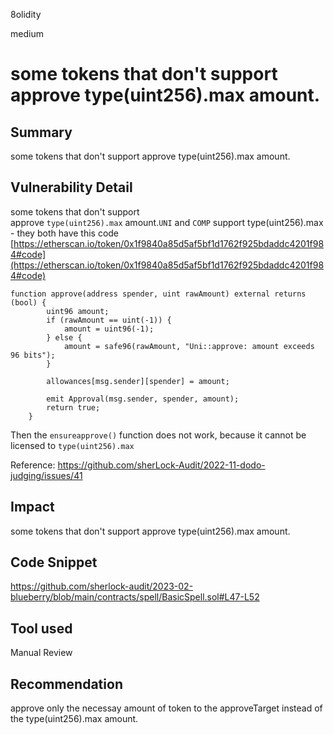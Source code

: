 8olidity

medium

# some tokens that don't support approve type(uint256).max amount.

## Summary
some tokens that don't support approve type(uint256).max amount.
## Vulnerability Detail
some tokens that don't support approve `type(uint256).max` amount.`UNI` and `COMP` support type(uint256).max - they both have this code
[https://etherscan.io/token/0x1f9840a85d5af5bf1d1762f925bdaddc4201f984#code](https://etherscan.io/token/0x1f9840a85d5af5bf1d1762f925bdaddc4201f984#code)

```solidity
function approve(address spender, uint rawAmount) external returns (bool) {
        uint96 amount;
        if (rawAmount == uint(-1)) {
            amount = uint96(-1);
        } else {
            amount = safe96(rawAmount, "Uni::approve: amount exceeds 96 bits");
        }

        allowances[msg.sender][spender] = amount;

        emit Approval(msg.sender, spender, amount);
        return true;
    }
```
Then the `ensureapprove()` function does not work, because it cannot be licensed to `type(uint256).max`

Reference: https://github.com/sherLock-Audit/2022-11-dodo-judging/issues/41


## Impact
some tokens that don't support approve type(uint256).max amount.
## Code Snippet
https://github.com/sherlock-audit/2023-02-blueberry/blob/main/contracts/spell/BasicSpell.sol#L47-L52
## Tool used

Manual Review

## Recommendation
approve only the necessay amount of token to the approveTarget instead of the type(uint256).max amount.